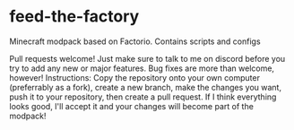 # feed-the-factory
Minecraft modpack based on Factorio. Contains scripts and configs

Pull requests welcome! Just make sure to talk to me on discord before you try to add any new or major features. Bug fixes are more than welcome, however!
Instructions:
  Copy the repository onto your own computer (preferrably as a fork), create a new branch, make the changes you want, push it to your repository, then create a pull request. If I think everything looks good, I'll accept it and your changes will become part of the modpack!

